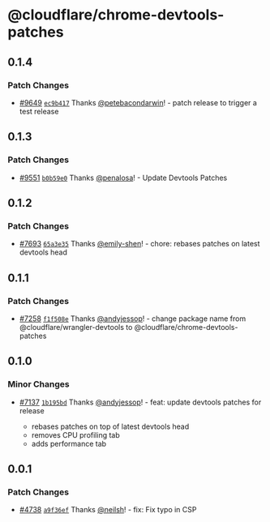 # @cloudflare/chrome-devtools-patches

## 0.1.4

### Patch Changes

- [#9649](https://github.com/cloudflare/workers-sdk/pull/9649) [`ec9b417`](https://github.com/cloudflare/workers-sdk/commit/ec9b417f8ed711e7b5044410e83d781f123a6a62) Thanks [@petebacondarwin](https://github.com/petebacondarwin)! - patch release to trigger a test release

## 0.1.3

### Patch Changes

- [#9551](https://github.com/cloudflare/workers-sdk/pull/9551) [`b0b59e0`](https://github.com/cloudflare/workers-sdk/commit/b0b59e071393e13e3770fd59fb0cb26136e88272) Thanks [@penalosa](https://github.com/penalosa)! - Update Devtools Patches

## 0.1.2

### Patch Changes

- [#7693](https://github.com/cloudflare/workers-sdk/pull/7693) [`65a3e35`](https://github.com/cloudflare/workers-sdk/commit/65a3e3590aff2f287c669172856512d6b29bd37f) Thanks [@emily-shen](https://github.com/emily-shen)! - chore: rebases patches on latest devtools head

## 0.1.1

### Patch Changes

- [#7258](https://github.com/cloudflare/workers-sdk/pull/7258) [`f1f508e`](https://github.com/cloudflare/workers-sdk/commit/f1f508ec1acefd7b409b77ae1070029953cca061) Thanks [@andyjessop](https://github.com/andyjessop)! - change package name from @cloudflare/wrangler-devtools to @cloudflare/chrome-devtools-patches

## 0.1.0

### Minor Changes

- [#7137](https://github.com/cloudflare/workers-sdk/pull/7137) [`1b195bd`](https://github.com/cloudflare/workers-sdk/commit/1b195bd09aef282a8a205d341579cdb7e3755d89) Thanks [@andyjessop](https://github.com/andyjessop)! - feat: update devtools patches for release

  - rebases patches on top of latest devtools head
  - removes CPU profiling tab
  - adds performance tab

## 0.0.1

### Patch Changes

- [#4738](https://github.com/cloudflare/workers-sdk/pull/4738) [`a9f36ef`](https://github.com/cloudflare/workers-sdk/commit/a9f36ef01c6080352934cfd31c4987c5e197f8b5) Thanks [@neilsh](https://github.com/neilsh)! - fix: Fix typo in CSP
